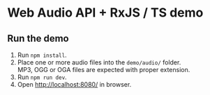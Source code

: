 # Web Audio API + RxJS / TS demo

## Run the demo
1. Run `npm install`.
1. Place one or more audio files into the `demo/audio/` folder.  
   MP3, OGG or OGA files are expected with proper extension.
1. Run `npm run dev`.
1. Open [http://localhost:8080/](http://localhost:8080/) in browser.
